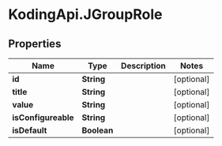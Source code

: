 # KodingApi.JGroupRole

## Properties
Name | Type | Description | Notes
------------ | ------------- | ------------- | -------------
**id** | **String** |  | [optional] 
**title** | **String** |  | [optional] 
**value** | **String** |  | [optional] 
**isConfigureable** | **String** |  | [optional] 
**isDefault** | **Boolean** |  | [optional] 


